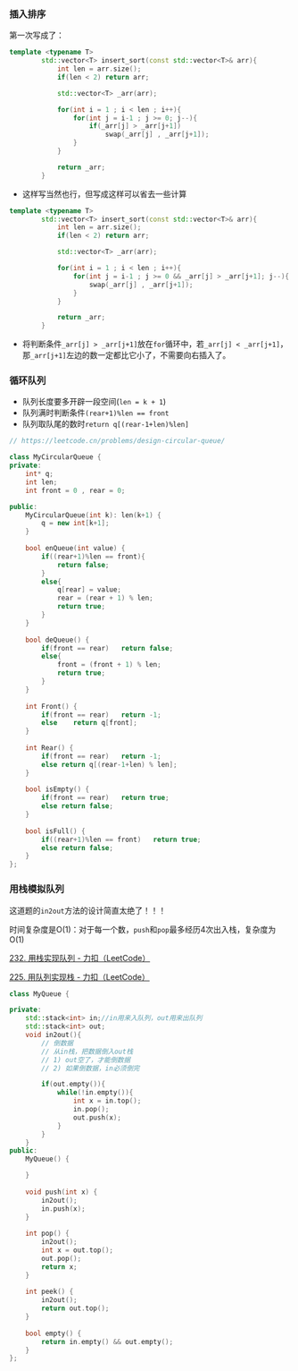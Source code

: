 ### 插入排序

第一次写成了：

```cpp
template <typename T>
        std::vector<T> insert_sort(const std::vector<T>& arr){
            int len = arr.size();
            if(len < 2) return arr;

            std::vector<T> _arr(arr);

            for(int i = 1 ; i < len ; i++){
                for(int j = i-1 ; j >= 0; j--){
                    if(_arr[j] > _arr[j+1])
                    	swap(_arr[j] , _arr[j+1]);
                }
            }

            return _arr;
        }
```

* 这样写当然也行，但写成这样可以省去一些计算

```cpp
template <typename T>
        std::vector<T> insert_sort(const std::vector<T>& arr){
            int len = arr.size();
            if(len < 2) return arr;

            std::vector<T> _arr(arr);

            for(int i = 1 ; i < len ; i++){
                for(int j = i-1 ; j >= 0 && _arr[j] > _arr[j+1]; j--){
                    swap(_arr[j] , _arr[j+1]);
                }
            }

            return _arr;
        }
```

* 将判断条件`_arr[j] > _arr[j+1]`放在`for`循环中，若`_arr[j] < _arr[j+1]`，那`_arr[j+1]`左边的数一定都比它小了，不需要向右插入了。



### 循环队列

* 队列长度要多开辟一段空间(`len = k + 1`)
* 队列满时判断条件`(rear+1)%len == front`
* 队列取队尾的数时`return q[(rear-1+len)%len]`

```cpp
// https://leetcode.cn/problems/design-circular-queue/

class MyCircularQueue {
private:
    int* q;
    int len;
    int front = 0 , rear = 0;

public:
    MyCircularQueue(int k): len(k+1) {
        q = new int[k+1];
    }
    
    bool enQueue(int value) {
        if((rear+1)%len == front){
            return false;
        }
        else{
            q[rear] = value;
            rear = (rear + 1) % len;
            return true;
        }
    }
    
    bool deQueue() {
        if(front == rear)   return false;
        else{
            front = (front + 1) % len;
            return true;
        }
    }
    
    int Front() {
        if(front == rear)   return -1;
        else    return q[front];
    }
    
    int Rear() {
        if(front == rear)   return -1;
        else return q[(rear-1+len) % len];
    }
    
    bool isEmpty() {
        if(front == rear)   return true;
        else return false;
    }
    
    bool isFull() {
        if((rear+1)%len == front)   return true;
        else return false;
    }
};
```



### 用栈模拟队列

这道题的`in2out`方法的设计简直太绝了！！！

时间复杂度是O(1)：对于每一个数，`push`和`pop`最多经历4次出入栈，复杂度为O(1)

[232. 用栈实现队列 - 力扣（LeetCode）](https://leetcode.cn/problems/implement-queue-using-stacks/)

[225. 用队列实现栈 - 力扣（LeetCode）](https://leetcode.cn/problems/implement-stack-using-queues/submissions/536758851/)

```cpp
class MyQueue {

private:
    std::stack<int> in;//in用来入队列，out用来出队列
    std::stack<int> out;
    void in2out(){
        // 倒数据
		// 从in栈，把数据倒入out栈
		// 1) out空了，才能倒数据
		// 2) 如果倒数据，in必须倒完

        if(out.empty()){
            while(!in.empty()){
                int x = in.top();
                in.pop();
                out.push(x);
            }
        }
    }
public:
    MyQueue() {

    }
    
    void push(int x) {
        in2out();
        in.push(x);
    }
    
    int pop() {
        in2out();
        int x = out.top();
        out.pop();
        return x;
    }
    
    int peek() {
        in2out();
        return out.top();
    }
    
    bool empty() {
        return in.empty() && out.empty();
    }
};
```



















